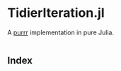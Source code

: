 # TidierIteration.jl

A [purrr](https://purrr.tidyverse.org/) implementation in pure Julia.

```@contents
```

## Index

```@index
```